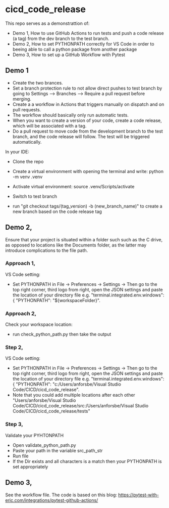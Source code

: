 # cicd_code_release
This repo serves as a demonstrattion of: 
- Demo 1, How to use GitHub Actions to run tests and push a code release (a tag) from the dev branch to the test branch.
- Demo 2, How to set PYTHONPATH correctly for VS Code in order to beeing able to call a python package from another package
- Demo 3, How to set up a GitHub Workflow with Pytest

## Demo 1
- Create the two brances.
- Set a branch protection rule to not allow direct pushes to test branch by going to Settings --> Branches --> Require a pull request before merging. 
- Create a a workflow in Actions that triggers manually on dispatch and on pull requests.
- The workflow should basically only run automatic tests.
- When you want to create a version of your code, create a code release, which will be associated with a tag.
- Do a pull request to move code from the development branch to the test branch, and the code release will follow. The test will be triggered automatically.

In your IDE:
- Clone the repo
- Create a virtual environment with opening the terminal and write: python -m venv .venv
- Activate virtual environment: source .venv/Scripts/activate

- Switch to test branch
- run "git checkout tags/(tag_version) -b (new_branch_name)" to create a new branch based on the code release tag

## Demo 2,

Ensure that your project is situated within a folder such such as the C drive, as opposed to locations like the Documents folder, as the latter may introduce complications to the file path. 

### Approach 1, 

VS Code setting:
- Set PYTHONPATH in File -> Preferences -> Settings -> Then go to the top right corner, third logo from right, open the JSON settings and paste the location of your directory file e.g. "terminal.integrated.env.windows": {  "PYTHONPATH": "${workspaceFolder}". 

### Approach 2,
Check your workspace location:
- run check_python_path.py then take the output

### Step 2,
VS Code setting:
- Set PYTHONPATH in File -> Preferences -> Settings -> Then go to the top right corner, third logo from right, open the JSON settings and paste the location of your directory file e.g. "terminal.integrated.env.windows": {  "PYTHONPATH": "c:/Users/anforsbe/Visual Studio Code/CICD/cicd_code_release". 
- Note that you could add multiple locations after each other  "Users/anforsbe/Visual Studio Code/CICD/cicd_code_release/src:/Users/anforsbe/Visual Studio Code/CICD/cicd_code_release/tests"

### Step 3,
Validate your PYHTONPATH
- Open validate_python_path.py
- Paste your path in the variable src_path_str
- Run file
- If the Dir exists and all characters is a match then your PYTHONPATH is set appropriately

## Demo 3, 
See the workflow file. 
The code is based on this blog: https://pytest-with-eric.com/integrations/pytest-github-actions/
